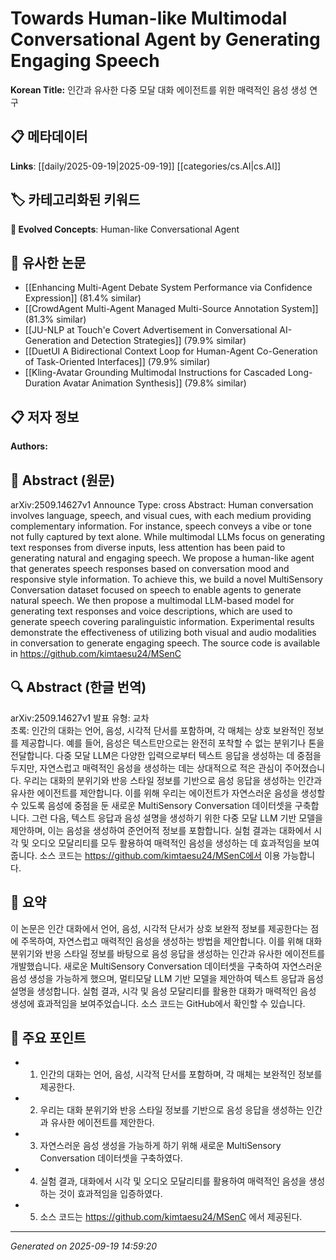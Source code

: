 
# Towards Human-like Multimodal Conversational Agent by Generating Engaging Speech

**Korean Title:** 인간과 유사한 다중 모달 대화 에이전트를 위한 매력적인 음성 생성 연구

## 📋 메타데이터

**Links**: [[daily/2025-09-19|2025-09-19]] [[categories/cs.AI|cs.AI]]

## 🏷️ 카테고리화된 키워드
**🚀 Evolved Concepts**: Human-like Conversational Agent

## 🔗 유사한 논문
- [[Enhancing Multi-Agent Debate System Performance via Confidence Expression]] (81.4% similar)
- [[CrowdAgent Multi-Agent Managed Multi-Source Annotation System]] (81.3% similar)
- [[JU-NLP at Touch'e Covert Advertisement in Conversational AI-Generation and Detection Strategies]] (79.9% similar)
- [[DuetUI A Bidirectional Context Loop for Human-Agent Co-Generation of Task-Oriented Interfaces]] (79.9% similar)
- [[Kling-Avatar Grounding Multimodal Instructions for Cascaded Long-Duration Avatar Animation Synthesis]] (79.8% similar)

## 📋 저자 정보

**Authors:** 

## 📄 Abstract (원문)

arXiv:2509.14627v1 Announce Type: cross 
Abstract: Human conversation involves language, speech, and visual cues, with each medium providing complementary information. For instance, speech conveys a vibe or tone not fully captured by text alone. While multimodal LLMs focus on generating text responses from diverse inputs, less attention has been paid to generating natural and engaging speech. We propose a human-like agent that generates speech responses based on conversation mood and responsive style information. To achieve this, we build a novel MultiSensory Conversation dataset focused on speech to enable agents to generate natural speech. We then propose a multimodal LLM-based model for generating text responses and voice descriptions, which are used to generate speech covering paralinguistic information. Experimental results demonstrate the effectiveness of utilizing both visual and audio modalities in conversation to generate engaging speech. The source code is available in https://github.com/kimtaesu24/MSenC

## 🔍 Abstract (한글 번역)

arXiv:2509.14627v1 발표 유형: 교차  
초록: 인간의 대화는 언어, 음성, 시각적 단서를 포함하며, 각 매체는 상호 보완적인 정보를 제공합니다. 예를 들어, 음성은 텍스트만으로는 완전히 포착할 수 없는 분위기나 톤을 전달합니다. 다중 모달 LLM은 다양한 입력으로부터 텍스트 응답을 생성하는 데 중점을 두지만, 자연스럽고 매력적인 음성을 생성하는 데는 상대적으로 적은 관심이 주어졌습니다. 우리는 대화의 분위기와 반응 스타일 정보를 기반으로 음성 응답을 생성하는 인간과 유사한 에이전트를 제안합니다. 이를 위해 우리는 에이전트가 자연스러운 음성을 생성할 수 있도록 음성에 중점을 둔 새로운 MultiSensory Conversation 데이터셋을 구축합니다. 그런 다음, 텍스트 응답과 음성 설명을 생성하기 위한 다중 모달 LLM 기반 모델을 제안하며, 이는 음성을 생성하여 준언어적 정보를 포함합니다. 실험 결과는 대화에서 시각 및 오디오 모달리티를 모두 활용하여 매력적인 음성을 생성하는 데 효과적임을 보여줍니다. 소스 코드는 https://github.com/kimtaesu24/MSenC에서 이용 가능합니다.

## 📝 요약

이 논문은 인간 대화에서 언어, 음성, 시각적 단서가 상호 보완적 정보를 제공한다는 점에 주목하여, 자연스럽고 매력적인 음성을 생성하는 방법을 제안합니다. 이를 위해 대화 분위기와 반응 스타일 정보를 바탕으로 음성 응답을 생성하는 인간과 유사한 에이전트를 개발했습니다. 새로운 MultiSensory Conversation 데이터셋을 구축하여 자연스러운 음성 생성을 가능하게 했으며, 멀티모달 LLM 기반 모델을 제안하여 텍스트 응답과 음성 설명을 생성합니다. 실험 결과, 시각 및 음성 모달리티를 활용한 대화가 매력적인 음성 생성에 효과적임을 보여주었습니다. 소스 코드는 GitHub에서 확인할 수 있습니다.

## 🎯 주요 포인트

- 1. 인간의 대화는 언어, 음성, 시각적 단서를 포함하며, 각 매체는 보완적인 정보를 제공한다.

- 2. 우리는 대화 분위기와 반응 스타일 정보를 기반으로 음성 응답을 생성하는 인간과 유사한 에이전트를 제안한다.

- 3. 자연스러운 음성 생성을 가능하게 하기 위해 새로운 MultiSensory Conversation 데이터셋을 구축하였다.

- 4. 실험 결과, 대화에서 시각 및 오디오 모달리티를 활용하여 매력적인 음성을 생성하는 것이 효과적임을 입증하였다.

- 5. 소스 코드는 https://github.com/kimtaesu24/MSenC 에서 제공된다.

---

*Generated on 2025-09-19 14:59:20*